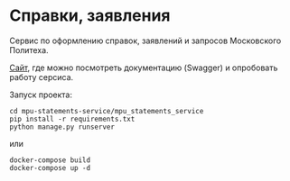 # Справки, заявления

Сервис по оформлению справок, заявлений и запросов Московского Политеха.

[Сайт](https://mpu-statements-service.herokuapp.com/), где можно посмотреть документацию (Swagger) и опробовать работу серсиса.

Запуск проекта:

```
cd mpu-statements-service/mpu_statements_service
pip install -r requirements.txt
python manage.py runserver
```

или

```
docker-compose build
docker-compose up -d
```
